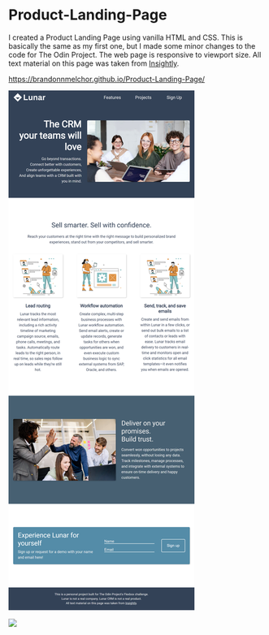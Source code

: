 # Product-Landing-Page

I created a Product Landing Page using vanilla HTML and CSS. This is basically the same as my first one, but I made some minor changes to the code for The Odin Project. The web page is responsive to viewport size. All text material on this page was taken from [Insightly](https://www.insightly.com/crm/).

https://brandonnmelchor.github.io/Product-Landing-Page/

![](screenshots/screenshot%20A.png)

![](screenshots/screenshot%20B.png)
